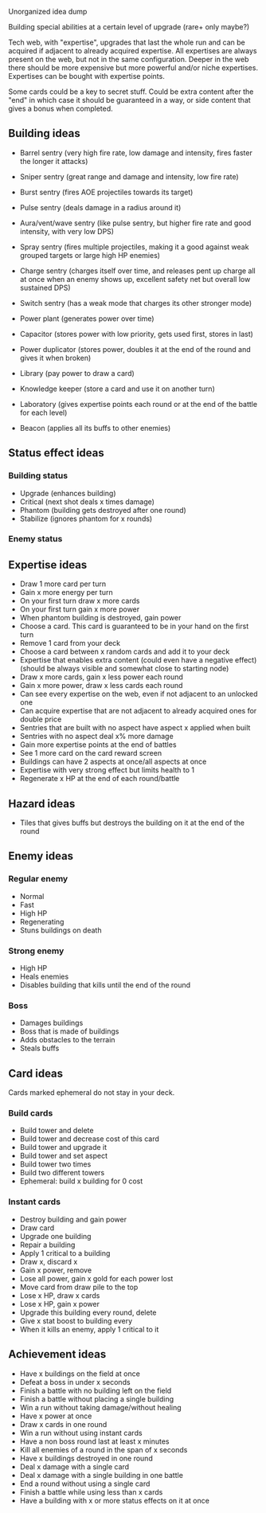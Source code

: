 Unorganized idea dump

Building special abilities at a certain level of upgrade (rare+ only maybe?)

Tech web, with "expertise", upgrades that last the whole run and can be acquired if adjacent to already acquired expertise. All expertises are always present on the web, but not in the same configuration. Deeper in the web there should be more expensive but more powerful and/or niche expertises. Expertises can be bought with expertise points.

Some cards could be a key to secret stuff. Could be extra content after the "end" in which case it should be guaranteed in a way, or side content that gives a bonus when completed.

## Building ideas

- Barrel sentry (very high fire rate, low damage and intensity, fires faster the longer it attacks)
- Sniper sentry (great range and damage and intensity, low fire rate)
- Burst sentry (fires AOE projectiles towards its target)
- Pulse sentry (deals damage in a radius around it)
- Aura/vent/wave sentry (like pulse sentry, but higher fire rate and good intensity, with very low DPS)
- Spray sentry (fires multiple projectiles, making it a good against weak grouped targets or large high HP enemies)
- Charge sentry (charges itself over time, and releases pent up charge all at once when an enemy shows up, excellent safety net but overall low sustained DPS)
- Switch sentry (has a weak mode that charges its other stronger mode)

- Power plant (generates power over time)
- Capacitor (stores power with low priority, gets used first, stores in last)
- Power duplicator (stores power, doubles it at the end of the round and gives it when broken)
- Library (pay power to draw a card)
- Knowledge keeper (store a card and use it on another turn)
- Laboratory (gives expertise points each round or at the end of the battle for each level)
- Beacon (applies all its buffs to other enemies)

## Status effect ideas

### Building status

- Upgrade (enhances building)
- Critical (next shot deals x times damage)
- Phantom (building gets destroyed after one round)
- Stabilize (ignores phantom for x rounds)

### Enemy status


## Expertise ideas

- Draw 1 more card per turn
- Gain x more energy per turn
- On your first turn draw x more cards
- On your first turn gain x more power
- When phantom building is destroyed, gain power
- Choose a card. This card is guaranteed to be in your hand on the first turn
- Remove 1 card from your deck
- Choose a card between x random cards and add it to your deck
- Expertise that enables extra content (could even have a negative effect) (should be always visible and somewhat close to starting node)
- Draw x more cards, gain x less power each round
- Gain x more power, draw x less cards each round
- Can see every expertise on the web, even if not adjacent to an unlocked one
- Can acquire expertise that are not adjacent to already acquired ones for double price
- Sentries that are built with no aspect have aspect x applied when built
- Sentries with no aspect deal x% more damage
- Gain more expertise points at the end of battles
- See 1 more card on the card reward screen
- Buildings can have 2 aspects at once/all aspects at once
- Expertise with very strong effect but limits health to 1
- Regenerate x HP at the end of each round/battle

## Hazard ideas

- Tiles that gives buffs but destroys the building on it at the end of the round

## Enemy ideas

### Regular enemy

- Normal 
- Fast
- High HP
- Regenerating
- Stuns buildings on death

### Strong enemy

- High HP
- Heals enemies
- Disables building that kills until the end of the round

### Boss

- Damages buildings
- Boss that is made of buildings
- Adds obstacles to the terrain
- Steals buffs

## Card ideas

Cards marked ephemeral do not stay in your deck.

### Build cards

- Build tower and delete
- Build tower and decrease cost of this card
- Build tower and upgrade it
- Build tower and set aspect
- Build tower two times
- Build two different towers
- Ephemeral: build x building for 0 cost

### Instant cards

- Destroy building and gain power
- Draw card
- Upgrade one building
- Repair a building
- Apply 1 critical to a building
- Draw x, discard x
- Gain x power, remove
- Lose all power, gain x gold for each power lost
- Move card from draw pile to the top
- Lose x HP, draw x cards
- Lose x HP, gain x power
- Upgrade this building every round, delete
- Give x stat boost to building every
- When it kills an enemy, apply 1 critical to it

## Achievement ideas

- Have x buildings on the field at once
- Defeat a boss in under x seconds
- Finish a battle with no building left on the field
- Finish a battle without placing a single building
- Win a run without taking damage/without healing
- Have x power at once
- Draw x cards in one round
- Win a run without using instant cards
- Have a non boss round last at least x minutes
- Kill all enemies of a round in the span of x seconds
- Have x buildings destroyed in one round
- Deal x damage with a single card
- Deal x damage with a single building in one battle
- End a round without using a single card
- Finish a battle while using less than x cards
- Have a building with x or more status effects on it at once